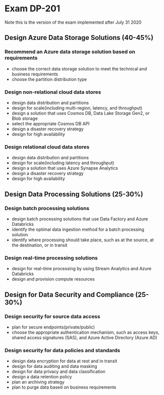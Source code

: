 # Exam DP-201

Note this is the version of the exam implemented after July 31 2020

## Design Azure Data Storage Solutions (40-45%)

### Recommend an Azure data storage solution based on requirements

- choose the correct data storage solution to meet the technical and business requirements
- choose the partition distribution type

### Design non-relational cloud data stores

- design data distribution and partitions
- design for scale(including multi-region, latency, and throughput)
- design a solution that uses Cosmos DB, Data Lake Storage Gen2, or Blob storage
- select the appropriate Cosmos DB API
- design a disaster recovery strategy
- design for high availability

### Design relational cloud data stores

- design data distribution and partitions
- design for scale(including latency and throughput)
- design a solution that uses Azure Synapse Analytics
- design a disaster recovery strategy
- design for high availability

## Design Data Processing Solutions (25-30%)

### Design batch processing solutions

- design batch processing solutions that use Data Factory and Azure Databricks
- identify the optimal data ingestion method for a batch processing solution
- identify where processing should take place, such as at the source, at the destination, or in transit

### Design real-time processing solutions

- design for real-time processing by using Stream Analytics and Azure Databricks
- design and provision compute resources

## Design for Data Security and Compliance (25-30%)

### Design security for source data access

- plan for secure endpoints(private/public)
- choose the appropriate authentication mechanism, such as access keys, shared access signatures (SAS), and Azure Active Directory (Azure AD)

### Design security for data policies and standards

- design data encryption for data at rest and in transit
- design for data auditing and data masking
- design for data privacy and data classification
- design a data retention policy
- plan an archiving strategy
- plan to purge data based on business requirements
